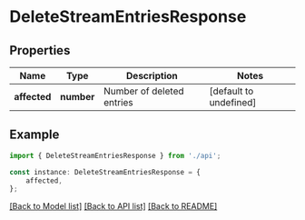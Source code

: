# DeleteStreamEntriesResponse


## Properties

Name | Type | Description | Notes
------------ | ------------- | ------------- | -------------
**affected** | **number** | Number of deleted entries | [default to undefined]

## Example

```typescript
import { DeleteStreamEntriesResponse } from './api';

const instance: DeleteStreamEntriesResponse = {
    affected,
};
```

[[Back to Model list]](../README.md#documentation-for-models) [[Back to API list]](../README.md#documentation-for-api-endpoints) [[Back to README]](../README.md)
